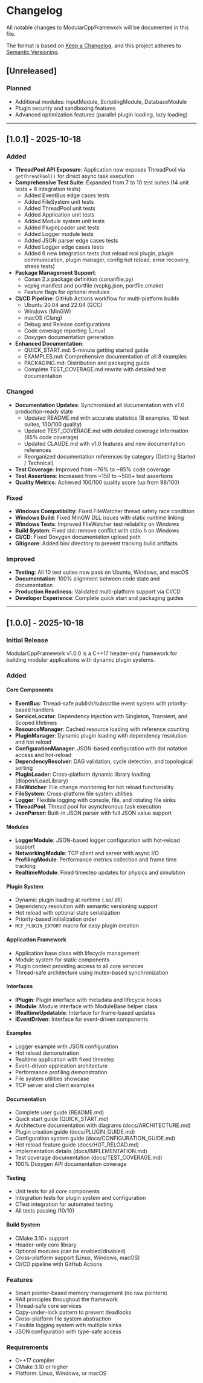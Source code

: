# Changelog

All notable changes to ModularCppFramework will be documented in this file.

The format is based on [Keep a Changelog](https://keepachangelog.com/en/1.0.0/),
and this project adheres to [Semantic Versioning](https://semver.org/spec/v2.0.0.html).

## [Unreleased]

### Planned
- Additional modules: InputModule, ScriptingModule, DatabaseModule
- Plugin security and sandboxing features
- Advanced optimization features (parallel plugin loading, lazy loading)

---

## [1.0.1] - 2025-10-18

### Added
- **ThreadPool API Exposure**: Application now exposes ThreadPool via `getThreadPool()` for direct async task execution
- **Comprehensive Test Suite**: Expanded from 7 to 10 test suites (14 unit tests + 8 integration tests)
  - Added EventBus edge cases tests
  - Added FileSystem unit tests
  - Added ThreadPool unit tests
  - Added Application unit tests
  - Added Module system unit tests
  - Added PluginLoader unit tests
  - Added Logger module tests
  - Added JSON parser edge cases tests
  - Added Logger edge cases tests
  - Added 6 new integration tests (hot reload real plugin, plugin communication, plugin manager, config hot reload, error recovery, stress tests)
- **Package Management Support**:
  - Conan 2.x package definition (conanfile.py)
  - vcpkg manifest and portfile (vcpkg.json, portfile.cmake)
  - Feature flags for optional modules
- **CI/CD Pipeline**: GitHub Actions workflow for multi-platform builds
  - Ubuntu 20.04 and 22.04 (GCC)
  - Windows (MinGW)
  - macOS (Clang)
  - Debug and Release configurations
  - Code coverage reporting (Linux)
  - Doxygen documentation generation
- **Enhanced Documentation**:
  - QUICK_START.md: 5-minute getting started guide
  - EXAMPLES.md: Comprehensive documentation of all 8 examples
  - PACKAGING.md: Distribution and packaging guide
  - Complete TEST_COVERAGE.md rewrite with detailed test documentation

### Changed
- **Documentation Updates**: Synchronized all documentation with v1.0 production-ready state
  - Updated README.md with accurate statistics (8 examples, 10 test suites, 100/100 quality)
  - Updated TEST_COVERAGE.md with detailed coverage information (85% code coverage)
  - Updated CLAUDE.md with v1.0 features and new documentation references
  - Reorganized documentation references by category (Getting Started / Technical)
- **Test Coverage**: Improved from ~76% to ~85% code coverage
- **Test Assertions**: Increased from ~150 to ~500+ test assertions
- **Quality Metrics**: Achieved 100/100 quality score (up from 98/100)

### Fixed
- **Windows Compatibility**: Fixed FileWatcher thread safety race condition
- **Windows Build**: Fixed MinGW DLL issues with static runtime linking
- **Windows Tests**: Improved FileWatcher test reliability on Windows
- **Build System**: Fixed std::remove conflict with stdio.h on Windows
- **CI/CD**: Fixed Doxygen documentation upload path
- **Gitignore**: Added bin/ directory to prevent tracking build artifacts

### Improved
- **Testing**: All 10 test suites now pass on Ubuntu, Windows, and macOS
- **Documentation**: 100% alignment between code state and documentation
- **Production Readiness**: Validated multi-platform support via CI/CD
- **Developer Experience**: Complete quick start and packaging guides

---

## [1.0.0] - 2025-10-18

### Initial Release

ModularCppFramework v1.0.0 is a C++17 header-only framework for building modular applications with dynamic plugin systems.

### Added

#### Core Components
- **EventBus**: Thread-safe publish/subscribe event system with priority-based handlers
- **ServiceLocator**: Dependency injection with Singleton, Transient, and Scoped lifetimes
- **ResourceManager**: Cached resource loading with reference counting
- **PluginManager**: Dynamic plugin loading with dependency resolution and hot reload
- **ConfigurationManager**: JSON-based configuration with dot notation access and hot-reload
- **DependencyResolver**: DAG validation, cycle detection, and topological sorting
- **PluginLoader**: Cross-platform dynamic library loading (dlopen/LoadLibrary)
- **FileWatcher**: File change monitoring for hot reload functionality
- **FileSystem**: Cross-platform file system utilities
- **Logger**: Flexible logging with console, file, and rotating file sinks
- **ThreadPool**: Thread pool for asynchronous task execution
- **JsonParser**: Built-in JSON parser with full JSON value support

#### Modules
- **LoggerModule**: JSON-based logger configuration with hot-reload support
- **NetworkingModule**: TCP client and server with async I/O
- **ProfilingModule**: Performance metrics collection and frame time tracking
- **RealtimeModule**: Fixed timestep updates for physics and simulation

#### Plugin System
- Dynamic plugin loading at runtime (.so/.dll)
- Dependency resolution with semantic versioning support
- Hot reload with optional state serialization
- Priority-based initialization order
- `MCF_PLUGIN_EXPORT` macro for easy plugin creation

#### Application Framework
- Application base class with lifecycle management
- Module system for static components
- Plugin context providing access to all core services
- Thread-safe architecture using mutex-based synchronization

#### Interfaces
- **IPlugin**: Plugin interface with metadata and lifecycle hooks
- **IModule**: Module interface with ModuleBase helper class
- **IRealtimeUpdatable**: Interface for frame-based updates
- **IEventDriven**: Interface for event-driven components

#### Examples
- Logger example with JSON configuration
- Hot reload demonstration
- Realtime application with fixed timestep
- Event-driven application architecture
- Performance profiling demonstration
- File system utilities showcase
- TCP server and client examples

#### Documentation
- Complete user guide (README.md)
- Quick start guide (QUICK_START.md)
- Architecture documentation with diagrams (docs/ARCHITECTURE.md)
- Plugin creation guide (docs/PLUGIN_GUIDE.md)
- Configuration system guide (docs/CONFIGURATION_GUIDE.md)
- Hot reload feature guide (docs/HOT_RELOAD.md)
- Implementation details (docs/IMPLEMENTATION.md)
- Test coverage documentation (docs/TEST_COVERAGE.md)
- 100% Doxygen API documentation coverage

#### Testing
- Unit tests for all core components
- Integration tests for plugin system and configuration
- CTest integration for automated testing
- All tests passing (10/10)

#### Build System
- CMake 3.10+ support
- Header-only core library
- Optional modules (can be enabled/disabled)
- Cross-platform support (Linux, Windows, macOS)
- CI/CD pipeline with GitHub Actions

### Features
- Smart pointer-based memory management (no raw pointers)
- RAII principles throughout the framework
- Thread-safe core services
- Copy-under-lock pattern to prevent deadlocks
- Cross-platform file system abstraction
- Flexible logging system with multiple sinks
- JSON configuration with type-safe access

### Requirements
- C++17 compiler
- CMake 3.10 or higher
- Platform: Linux, Windows, or macOS
